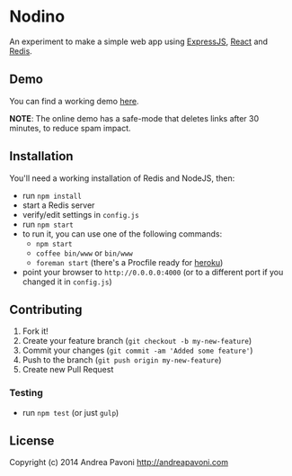 # Nodino
An experiment to make a simple web app using [ExpressJS](http://expressjs.com), [React](http://facebook.github.io/react/) and [Redis](http://redis.io).

## Demo
You can find a working demo [here](http://nodino.herokuapp.com/).

**NOTE**: The online demo has a safe-mode that deletes links after 30 minutes, to reduce spam impact.

## Installation

You'll need a working installation of Redis and NodeJS, then:

* run `npm install`
* start a Redis server
* verify/edit settings in `config.js`
* run `npm start`
* to run it, you can use one of the following commands:
  * `npm start`
  * `coffee bin/www` or `bin/www`
  * `foreman start` (there's a Procfile ready for [heroku](http://heroku.com))
* point your browser to `http://0.0.0.0:4000` (or to a different port if you changed it in `config.js`)

## Contributing

1. Fork it!
2. Create your feature branch (`git checkout -b my-new-feature`)
3. Commit your changes (`git commit -am 'Added some feature'`)
4. Push to the branch (`git push origin my-new-feature`)
5. Create new Pull Request

### Testing

* run `npm test` (or just `gulp`)

## License

Copyright (c) 2014 Andrea Pavoni http://andreapavoni.com
